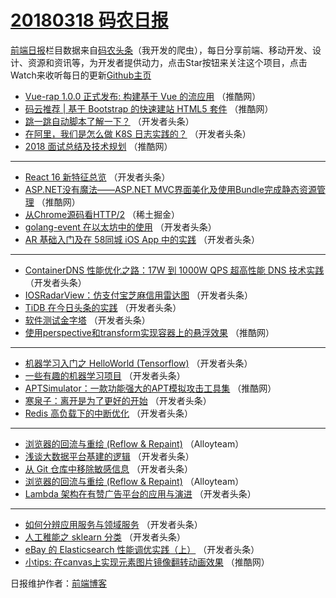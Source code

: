 # [20180318 码农日报](https://toutiao.qdkfweb.cn/date/2018/03/18)

[前端日报](https://qdkfweb.cn/c/news)栏目数据来自[码农头条](https://toutiao.qdkfweb.cn/)（我开发的爬虫），每日分享前端、移动开发、设计、资源和资讯等，为开发者提供动力，点击Star按钮来关注这个项目，点击Watch来收听每日的更新[Github主页](https://github.com/kujian/frontendDaily)
* [Vue-rap 1.0.0 正式发布: 构建基于 Vue 的流应用](https://toutiao.qdkfweb.cn/67579.html) （推酷网）
* [码云推荐 | 基于 Bootstrap 的快速建站 HTML5 套件](https://toutiao.qdkfweb.cn/67580.html) （推酷网）
* [跳一跳自动脚本了解一下？](https://toutiao.qdkfweb.cn/67549.html) （开发者头条）
* [在阿里，我们是怎么做 K8S 日志实践的？](https://toutiao.qdkfweb.cn/67545.html) （开发者头条）
* [2018 面试总结及技术规划](https://toutiao.qdkfweb.cn/67575.html) （推酷网）

***
* [React 16 新特征总览](https://toutiao.qdkfweb.cn/67548.html) （开发者头条）
* [ASP.NET没有魔法——ASP.NET MVC界面美化及使用Bundle完成静态资源管理](https://toutiao.qdkfweb.cn/67578.html) （推酷网）
* [从Chrome源码看HTTP/2](https://toutiao.qdkfweb.cn/67534.html) （稀土掘金）
* [golang-event 在以太坊中的使用](https://toutiao.qdkfweb.cn/67550.html) （开发者头条）
* [AR 基础入门及在 58同城 iOS App 中的实践](https://toutiao.qdkfweb.cn/67551.html) （开发者头条）

***
* [ContainerDNS 性能优化之路：17W 到 1000W QPS 超高性能 DNS 技术实践](https://toutiao.qdkfweb.cn/67552.html) （开发者头条）
* [IOSRadarView：仿支付宝芝麻信用雷达图](https://toutiao.qdkfweb.cn/67553.html) （开发者头条）
* [TiDB 在今日头条的实践](https://toutiao.qdkfweb.cn/67537.html) （开发者头条）
* [软件测试金字塔](https://toutiao.qdkfweb.cn/67546.html) （开发者头条）
* [使用perspective和transform实现容器上的悬浮效果](https://toutiao.qdkfweb.cn/67576.html) （推酷网）

***
* [机器学习入门之 HelloWorld (Tensorflow)](https://toutiao.qdkfweb.cn/67538.html) （开发者头条）
* [一些有趣的机器学习项目](https://toutiao.qdkfweb.cn/67547.html) （开发者头条）
* [APTSimulator：一款功能强大的APT模拟攻击工具集](https://toutiao.qdkfweb.cn/67577.html) （推酷网）
* [寒泉子：离开是为了更好的开始](https://toutiao.qdkfweb.cn/67536.html) （开发者头条）
* [Redis 高负载下的中断优化](https://toutiao.qdkfweb.cn/67539.html) （开发者头条）

***
* [浏览器的回流与重绘 (Reflow &amp; Repaint)](https://toutiao.qdkfweb.cn/67582.html) （Alloyteam）
* [浅谈大数据平台基建的逻辑](https://toutiao.qdkfweb.cn/67540.html) （开发者头条）
* [从 Git 仓库中移除敏感信息](https://toutiao.qdkfweb.cn/67541.html) （开发者头条）
* [浏览器的回流与重绘 (Reflow &amp; Repaint)](https://toutiao.qdkfweb.cn/67590.html) （Alloyteam）
* [Lambda 架构在有赞广告平台的应用与演进](https://toutiao.qdkfweb.cn/67542.html) （开发者头条）

***
* [如何分辨应用服务与领域服务](https://toutiao.qdkfweb.cn/67543.html) （开发者头条）
* [人工稚能之 sklearn 分类](https://toutiao.qdkfweb.cn/67554.html) （开发者头条）
* [eBay 的 Elasticsearch 性能调优实践（上）](https://toutiao.qdkfweb.cn/67544.html) （开发者头条）
* [小tips: 在canvas上实现元素图片镜像翻转动画效果](https://toutiao.qdkfweb.cn/67574.html) （推酷网）

日报维护作者：[前端博客](https://qdkfweb.cn/) 